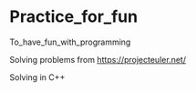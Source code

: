 # Practice_for_fun
To_have_fun_with_programming

Solving problems from https://projecteuler.net/

Solving in C++ 
